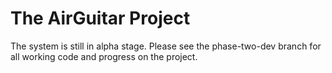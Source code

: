 # The AirGuitar Project
The system is still in alpha stage. Please see the phase-two-dev branch for all working code and progress on the project.
